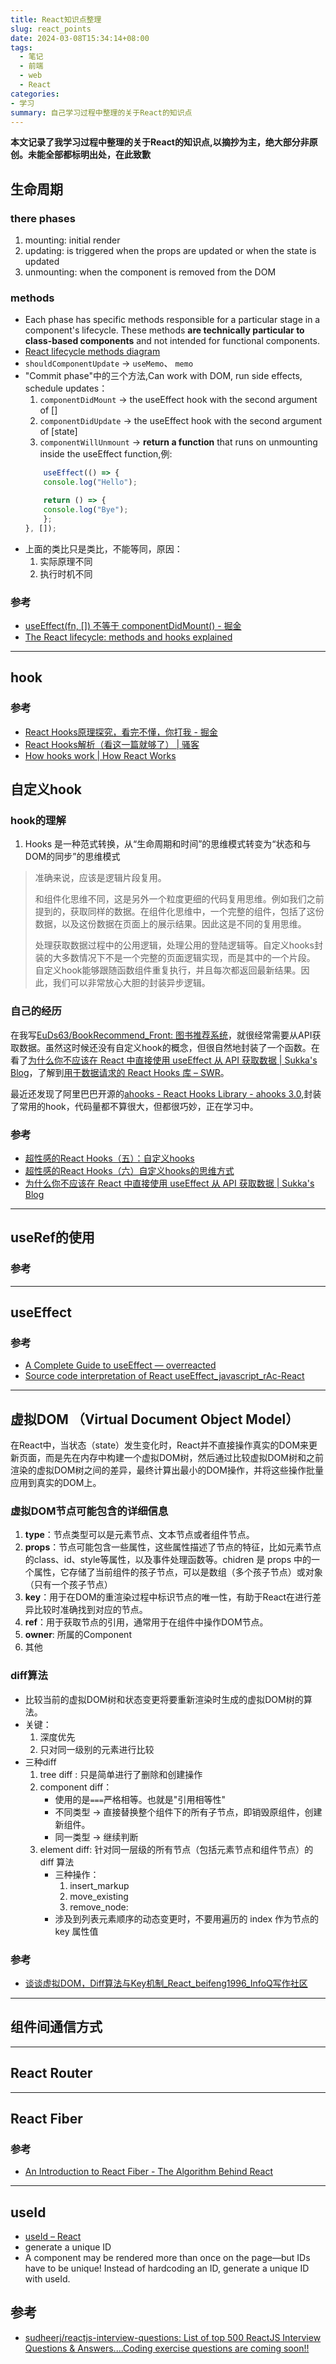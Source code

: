 ```yaml
---
title: React知识点整理
slug: react_points
date: 2024-03-08T15:34:14+08:00
tags:
  - 笔记
  - 前端
  - web
  - React
categories:
- 学习
summary: 自己学习过程中整理的关于React的知识点
--- 
```

**本文记录了我学习过程中整理的关于React的知识点,以摘抄为主，绝大部分非原创。未能全部都标明出处，在此致歉**

## 生命周期
### there phases
1. mounting: initial render
2. updating: is triggered when the props are updated or when the state is updated
3. unmounting: when the component is removed from the DOM

### methods
- Each phase has specific methods responsible for a particular stage in a component's lifecycle. These methods **are technically particular to class-based components** and not intended for functional components.
- [React lifecycle methods diagram](https://projects.wojtekmaj.pl/react-lifecycle-methods-diagram/)
- `shouldComponentUpdate` -> `useMemo`、 `memo`
- "Commit phase"中的三个方法,Can work with DOM, run side effects, schedule updates：
  1. `componentDidMount` -> the useEffect hook with the second argument of []
  2. `componentDidUpdate` -> the useEffect hook with the second argument of [state]
  3. `componentWillUnmount` -> **return a function** that runs on unmounting inside the useEffect function,例:
    ```JavaScript
        useEffect(() => {
        console.log("Hello");

        return () => {
        console.log("Bye");
        };
    }, []);
    ```
- 上面的类比只是类比，不能等同，原因：
  1. 实际原理不同
  2. 执行时机不同

### 参考 
- [useEffect(fn, []) 不等于 componentDidMount() - 掘金](https://juejin.cn/post/7132786097922736164)
- [The React lifecycle: methods and hooks explained](https://retool.com/blog/the-react-lifecycle-methods-and-hooks-explained)

---

## hook 
### 参考
- [React Hooks原理探究，看完不懂，你打我 - 掘金](https://juejin.cn/post/6891577820821061646)
- [React Hooks解析（看这一篇就够了） | 骚客](https://coderperson.com/2020/08/02/React%20Hooks%20%E8%A7%A3%E6%9E%90/)
- [How hooks work | How React Works](https://incepter.github.io/how-react-works/docs/react-dom/how.hooks.work/#thenable)

## 自定义hook
### hook的理解
1. Hooks 是一种范式转换，从“生命周期和时间”的思维模式转变为“状态和与DOM的同步”的思维模式
>准确来说，应该是逻辑片段复用。
>
>和组件化思维不同，这是另外一个粒度更细的代码复用思维。例如我们之前提到的，获取同样的数据。在组件化思维中，一个完整的组件，包括了这份数据，以及这份数据在页面上的展示结果。因此这是不同的复用思维。
>
>处理获取数据过程中的公用逻辑，处理公用的登陆逻辑等。自定义hooks封装的大多数情况下不是一个完整的页面逻辑实现，而是其中的一个片段。 自定义hook能够跟随函数组件重复执行，并且每次都返回最新结果。因此，我们可以非常放心大胆的封装异步逻辑。
### 自己的经历
在我写[EuDs63/BookRecommend_Front: 图书推荐系统](https://github.com/EuDs63/BookRecommend_Front)，就很经常需要从API获取数据。虽然这时候还没有自定义hook的概念，但很自然地封装了一个函数。在看了[为什么你不应该在 React 中直接使用 useEffect 从 API 获取数据 | Sukka's Blog](https://blog.skk.moe/post/why-you-should-not-fetch-data-directly-in-use-effect/)，了解到[用于数据请求的 React Hooks 库 – SWR](https://swr.vercel.app/zh-CN)。

最近还发现了阿里巴巴开源的[ahooks - React Hooks Library - ahooks 3.0](https://ahooks.js.org/),封装了常用的hook，代码量都不算很大，但都很巧妙，正在学习中。

### 参考
- [超性感的React Hooks（五）：自定义hooks](https://mp.weixin.qq.com/s?__biz=MzI4NjE3MzQzNg==&mid=2649865889&idx=1&sn=2549fb3da7608aa8e3cce0623fbd8d25)
- [超性感的React Hooks（六）自定义hooks的思维方式](https://mp.weixin.qq.com/s/GPcwIPJBc9I_NtixyU-U4Q)
- [为什么你不应该在 React 中直接使用 useEffect 从 API 获取数据 | Sukka's Blog](https://blog.skk.moe/post/why-you-should-not-fetch-data-directly-in-use-effect/)

---

## useRef的使用

### 参考

---

## useEffect
### 参考
- [A Complete Guide to useEffect — overreacted](https://overreacted.io/a-complete-guide-to-useeffect/)
- [Source code interpretation of React useEffect_javascript_rAc-React](https://devpress.csdn.net/react/62f64ea5c6770329307fc5f1.html)

---

## 虚拟DOM （Virtual Document Object Model）
在React中，当状态（state）发生变化时，React并不直接操作真实的DOM来更新页面，而是先在内存中构建一个虚拟DOM树，然后通过比较虚拟DOM树和之前渲染的虚拟DOM树之间的差异，最终计算出最小的DOM操作，并将这些操作批量应用到真实的DOM上。

### 虚拟DOM节点可能包含的详细信息
1. **type**：节点类型可以是元素节点、文本节点或者组件节点。
3. **props**：节点可能包含一些属性，这些属性描述了节点的特征，比如元素节点的class、id、style等属性，以及事件处理函数等。chidren 是 props 中的一个属性，它存储了当前组件的孩子节点，可以是数组（多个孩子节点）或对象（只有一个孩子节点）
6. **key**：用于在DOM的重渲染过程中标识节点的唯一性，有助于React在进行差异比较时准确找到对应的节点。
7. **ref**：用于获取节点的引用，通常用于在组件中操作DOM节点。
8. **owner**: 所属的Component
9. 其他

### diff算法
- 比较当前的虚拟DOM树和状态变更将要重新渲染时生成的虚拟DOM树的算法。
- 关键：
  1. 深度优先
  2. 只对同一级别的元素进行比较
- 三种diff
  1. tree diff : 只是简单进行了删除和创建操作
  2. component diff：
     - 使用的是`===`严格相等。也就是"引用相等性"
     - 不同类型 -> 直接替换整个组件下的所有子节点，即销毁原组件，创建新组件。
     - 同一类型 -> 继续判断
  3. element diff: 针对同一层级的所有节点（包括元素节点和组件节点）的 diff 算法
     - 三种操作：
       1. insert_markup
       2. move_existing
       3. remove_node: 
     - 涉及到列表元素顺序的动态变更时，不要用遍历的 index 作为节点的 key 属性值

### 参考
- [谈谈虚拟DOM，Diff算法与Key机制_React_beifeng1996_InfoQ写作社区](https://xie.infoq.cn/article/65e938d933cc751fcc008942d)

--- 

## 组件间通信方式

---

## React Router 

---

## React Fiber 
### 参考
- [An Introduction to React Fiber - The Algorithm Behind React](https://www.velotio.com/engineering-blog/react-fiber-algorithm)

---

## useId
- [useId – React](https://react.dev/reference/react/useId )
- generate a unique ID
- A component may be rendered more than once on the page—but IDs have to be unique! Instead of hardcoding an ID, generate a unique ID with useId.

## 参考
- [sudheerj/reactjs-interview-questions: List of top 500 ReactJS Interview Questions & Answers....Coding exercise questions are coming soon!!](https://github.com/sudheerj/reactjs-interview-questions)